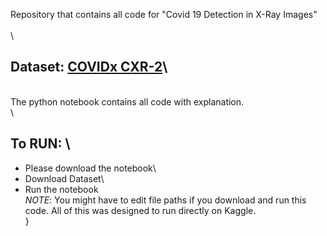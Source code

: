 Repository that contains all code for "Covid 19 Detection in X-Ray Images"\
\
\
## Dataset: [COVIDx CXR-2](https://www.kaggle.com/andyczhao/covidx-cxr2)\
\
The python notebook contains all code with explanation. \
\
## To RUN: \
- Please download the notebook\
- Download Dataset\
- Run the notebook\
_NOTE_: You might have to edit file paths if you download and run this code. All of this was designed to run directly on Kaggle.\
}

